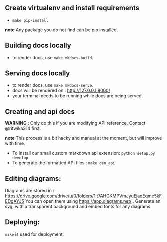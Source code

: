 ## Create virtualenv and install requirements
- `make pip-install`

**note** Any package you do not find can be pip installed.

## Building docs locally 
- to render docs, use `make mkdocs-build`. 

## Serving docs locally 
- to render docs, use `make mkdocs-serve`. 
- docs will be rendered on : http://127.0.0.1:8000/ 
- your terminal needs to be running while docs are being served. 

## Creating and api docs 

**WARNING** : Only do this if you are modifying API reference. Contact @ritwika314 first.

**note** This process is a bit hacky and manual at the moment, but will improve with time. 

- To install our small custom markdown api extension: `python setup.py develop`
- To generate the formatted API files : `make gen_api`
 
## Editing diagrams: 

Diagrams are stored in : https://drive.google.com/drive/u/0/folders/1lt7AHGKMPVmJyuEjaoEqme5kFEDgAYJ5 
You can open them using https://app.diagrams.net/ . 
Generate an svg, with a transparent background and embed fonts for any diagrams. 


## Deploying:

`mike` is used for deployment. 
